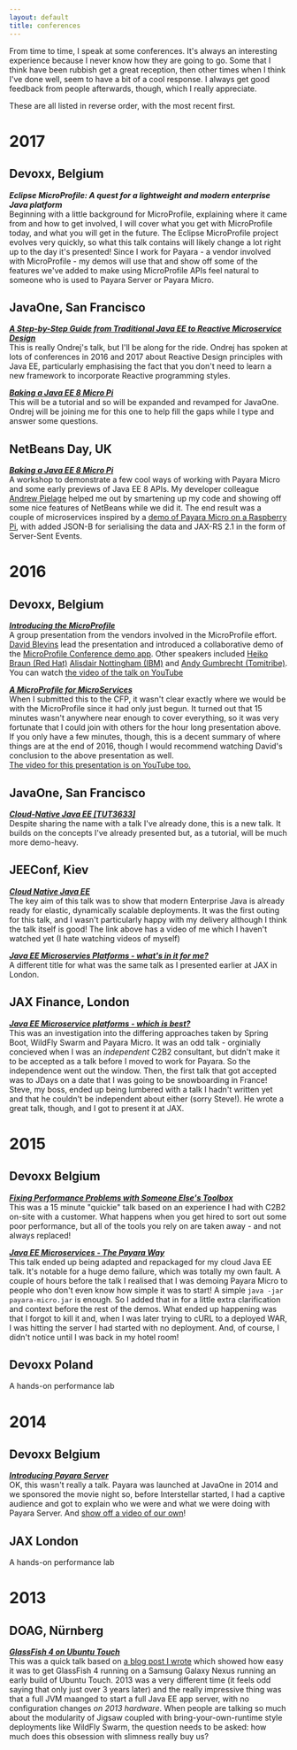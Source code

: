 ```yaml
---
layout: default
title: conferences
---
```



From time to time, I speak at some conferences. It's always an interesting experience because I never know how they are going to go. Some that I think have been rubbish get a great reception, then other times when I think I've done well, seem to have a bit of a cool response. I always get good feedback from people afterwards, though, which I really appreciate.

These are all listed in reverse order, with the most recent first.

# 2017

## Devoxx, Belgium
***Eclipse MicroProfile: A quest for a lightweight and modern enterprise Java platform***  
Beginning with a little background for MicroProfile, explaining where it came from and how to get involved, I will cover what you get with MicroProfile today, and what you will get in the future. The Eclipse MicroProfile project evolves very quickly, so what this talk contains will likely change a lot right up to the day it's presented! Since I work for Payara - a vendor involved with MicroProfile - my demos will use that and show off some of the features we've added to make using MicroProfile APIs feel natural to someone who is used to Payara Server or Payara Micro.

## JavaOne, San Francisco
***[A Step-by-Step Guide from Traditional Java EE to Reactive Microservice Design](https://events.rainfocus.com/catalog/oracle/oow17/catalogjavaone17?search=HOL1320&showEnrolled=false)***  
This is really Ondrej's talk, but I'll be along for the ride. Ondrej has spoken at lots of conferences in 2016 and 2017 about Reactive Design principles with Java EE, particularly emphasising the fact that you don't need to learn a new framework to incorporate Reactive programming styles.

***[Baking a Java EE 8 Micro Pi](https://events.rainfocus.com/catalog/oracle/oow17/catalogjavaone17?search=TUT2112&showEnrolled=false)***  
This will be a tutorial and so will be expanded and revamped for JavaOne. Ondrej will be joining me for this one to help fill the gaps while I type and answer some questions.

## NetBeans Day, UK
***[Baking a Java EE 8 Micro Pi](https://www.payara.fish/see_us_at_the_netbeans_day_uk_2017)***  
A workshop to demonstrate a few cool ways of working with Payara Micro and some early previews of Java EE 8 APIs. My developer colleague [Andrew Pielage](https://www.payara.fish/andy_pielage) helped me out by smartening up my code and showing off some nice features of NetBeans while we did it. The end result was a couple of microservices inspired by a [demo of Payara Micro on a Raspberry Pi](http://blog.payara.fish/piyara-payara-micro-on-raspberry-pi-demo), with added JSON-B for serialising the data and JAX-RS 2.1 in the form of Server-Sent Events.

# 2016

## Devoxx, Belgium
***[Introducing the MicroProfile](https://cfp.devoxx.be/2016/talk/LYF-6510/Introducing_the_MicroProfile)***  
A group presentation from the vendors involved in the MicroProfile effort. [David Blevins](https://twitter.com/dblevins) lead the presentation and introduced a collaborative demo of the [MicroProfile Conference demo app](https://github.com/microprofile/microprofile-conference). Other speakers included [Heiko Braun (Red Hat)](https://twitter.com/heiko_braun) [Alisdair Nottingham (IBM)](https://twitter.com/nottycode) and [Andy Gumbrecht (Tomitribe)](https://twitter.com/andygeede).  
You can watch [the video of the talk on YouTube](https://www.youtube.com/watch?v=iG-XvoIfKtg)

***[A MicroProfile for MicroServices](https://cfp.devoxx.be/2016/talk/OXS-1955/A_MicroProfile_for_Micro_Services)***  
When I submitted this to the CFP, it wasn't clear exactly where we would be with the MicroProfile since it had only just begun. It turned out that 15 minutes wasn't anywhere near enough to cover everything, so it was very fortunate that I could join with others for the hour long presentation above. If you only have a few minutes, though, this is a decent summary of where things are at the end of 2016, though I would recommend watching David's conclusion to the above presentation as well.  
[The video for this presentation is on YouTube too.](https://www.youtube.com/watch?v=dyK6BcOh8N4)

## JavaOne, San Francisco
***[Cloud-Native Java EE [TUT3633]](https://oracle.rainfocus.com/scripts/catalog/oow16.jsp?event=javaone&search=TUT3633&search.event=javaone)***  
Despite sharing the name with a talk I've already done, this is a new talk. It builds on the concepts I've already presented but, as a tutorial, will be much more demo-heavy.

## JEEConf, Kiev
***[Cloud Native Java EE](http://jeeconf.com/program/cloud-native-java-ee/)***  
The key aim of this talk was to show that modern Enterprise Java is already ready for elastic, dynamically scalable deployments. It was the first outing for this talk, and I wasn't particularly happy with my delivery although I think the talk itself is good! The link above has a video of me which I haven't watched yet (I hate watching videos of myself)

***[Java EE Microservies Platforms - what's in it for me?](http://jeeconf.com/program/java-ee-microservices-platforms-whats-in-it-for-me/)***  
A different title for what was the same talk as I presented earlier at JAX in London.

## JAX Finance, London
***[Java EE Microservice platforms - which is best?](https://finance.jaxlondon.com/session/java-ee-microservice-platforms-which-is-best/)***  
This was an investigation into the differing approaches taken by Spring Boot, WildFly Swarm and Payara Micro. It was an odd talk - orginially concieved when I was an *independent* C2B2 consultant, but didn't make it to be accepted as a talk before I moved to work for Payara. So the independence went out the window. Then, the first talk that got accepted was to JDays on a date that I was going to be snowboarding in France! Steve, my boss, ended up being lumbered with a talk I hadn't written yet and that he couldn't be independent about either (sorry Steve!). He wrote a great talk, though, and I got to present it at JAX.

# 2015

## Devoxx Belgium
***[Fixing Performance Problems with Someone Else's Toolbox](https://www.youtube.com/watch?v=9DzzeJyh3H0)***  
This was a 15 minute "quickie" talk based on an experience I had with C2B2 on-site with a customer. What happens when you get hired to sort out some poor performance, but all of the tools you rely on are taken away - and not always replaced!

***[Java EE Microservices - The Payara Way](https://www.youtube.com/watch?v=fn444op9gW8)***  
This talk ended up being adapted and repackaged for my cloud Java EE talk. It's notable for a huge demo failure, which was totally my own fault. A couple of hours before the talk I realised that I was demoing Payara Micro to people who don't even know how simple it was to start! A simple `java -jar payara-micro.jar` is enough. So I added that in for a little extra clarification and context before the rest of the demos. What ended up happening was that I forgot to kill it and, when I was later trying to cURL to a deployed WAR, I was hitting the server I had started with no deployment. And, of course, I didn't notice until I was back in my hotel room!

## Devoxx Poland
A hands-on performance lab

# 2014

## Devoxx Belgium
***[Introducing Payara Server](http://www.payara.fish/see_payara_at_devoxx)***  
OK, this wasn't really a talk. Payara was launched at JavaOne in 2014 and we sponsored the movie night so, before Interstellar started, I had a captive audience and got to explain who we were and what we were doing with Payara Server. And [show off a video of our own](https://www.youtube.com/watch?v=ZdhGuoTYOIE)!

## JAX London
A hands-on performance lab

# 2013

## DOAG, Nürnberg
***[GlassFish 4 on Ubuntu Touch](http://www.c2b2.co.uk/c2b2_is_speaking_at_doag_2013)***  
This was a quick talk based on [a blog post I wrote](http://blog.c2b2.co.uk/2013/03/a-smartphone-as-jee-server-glassfish-on.html) which showed how easy it was to get GlassFish 4 running on a Samsung Galaxy Nexus running an early build of Ubuntu Touch. 2013 was a very different time (it feels odd saying that only just over 3 years later) and the really impressive thing was that a full JVM maanged to start a full Java EE app server, with no configuration changes *on 2013 hardware*. When people are talking so much about the modularity of Jigsaw coupled with bring-your-own-runtime style deployments like WildFly Swarm, the question needs to be asked: how much does this obsession with slimness really buy us?
